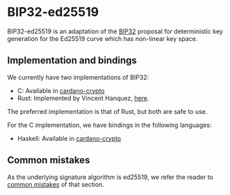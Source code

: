 # BIP32-ed25519

BIP32-ed25519 is an adaptation of the [BIP32](https://en.bitcoin.it/wiki/BIP_0032) proposal for
deterministic key generation for the Ed25519 curve which has non-linear key space.

## Implementation and bindings
We currently have two implementations of BIP32:
* C: Available in [cardano-crypto](https://github.com/input-output-hk/cardano-crypto/tree/develop/cbits)
* Rust: Implemented by Vincent Hanquez, [here](https://github.com/typed-io/rust-ed25519-bip32/).

The preferred implementation is that of Rust, but both are safe to use.

For the C implementation, we have bindings in the following languages:
* Haskell: Available in [cardano-crypto](https://github.com/input-output-hk/cardano-crypto/tree/develop/src/Crypto/ECC)

## Common mistakes
As the underlying signature algorithm is ed25519, we refer the reader to [common mistakes](./ed25519.md#common-mistakes)
of that section.